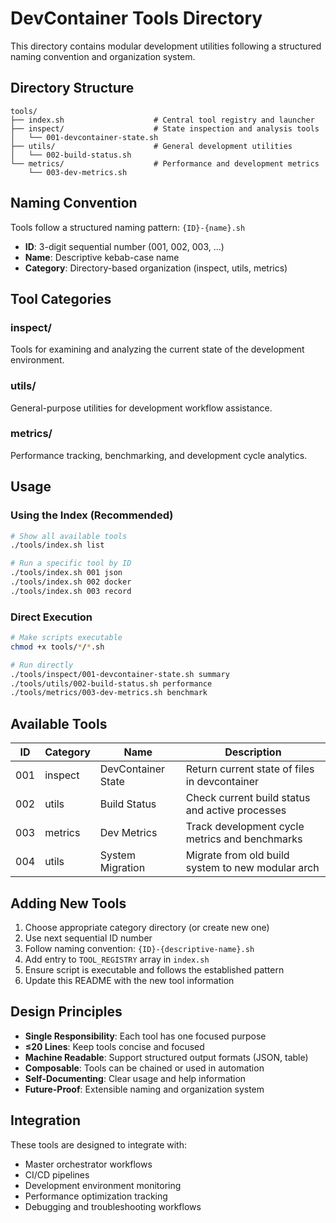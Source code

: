 # DevContainer Tools Directory

This directory contains modular development utilities following a structured naming convention and organization system.

## Directory Structure

```structure
tools/
├── index.sh                    # Central tool registry and launcher
├── inspect/                    # State inspection and analysis tools
│   └── 001-devcontainer-state.sh
├── utils/                      # General development utilities
│   └── 002-build-status.sh
└── metrics/                    # Performance and development metrics
    └── 003-dev-metrics.sh
```

## Naming Convention

Tools follow a structured naming pattern: `{ID}-{name}.sh`

- **ID**: 3-digit sequential number (001, 002, 003, ...)
- **Name**: Descriptive kebab-case name
- **Category**: Directory-based organization (inspect, utils, metrics)

## Tool Categories

### inspect/

Tools for examining and analyzing the current state of the development environment.

### utils/

General-purpose utilities for development workflow assistance.

### metrics/

Performance tracking, benchmarking, and development cycle analytics.

## Usage

### Using the Index (Recommended)

```bash
# Show all available tools
./tools/index.sh list

# Run a specific tool by ID
./tools/index.sh 001 json
./tools/index.sh 002 docker
./tools/index.sh 003 record
```

### Direct Execution

```bash
# Make scripts executable
chmod +x tools/*/*.sh

# Run directly
./tools/inspect/001-devcontainer-state.sh summary
./tools/utils/002-build-status.sh performance
./tools/metrics/003-dev-metrics.sh benchmark
```

## Available Tools

| ID  | Category | Name               | Description                                           |
|-----|----------|--------------------|-------------------------------------------------------|
| 001 | inspect  | DevContainer State | Return current state of files in devcontainer        |
| 002 | utils    | Build Status       | Check current build status and active processes      |
| 003 | metrics  | Dev Metrics        | Track development cycle metrics and benchmarks       |
| 004 | utils    | System Migration   | Migrate from old build system to new modular arch    |

## Adding New Tools

1. Choose appropriate category directory (or create new one)
2. Use next sequential ID number
3. Follow naming convention: `{ID}-{descriptive-name}.sh`
4. Add entry to `TOOL_REGISTRY` array in `index.sh`
5. Ensure script is executable and follows the established pattern
6. Update this README with the new tool information

## Design Principles

- **Single Responsibility**: Each tool has one focused purpose
- **≤20 Lines**: Keep tools concise and focused
- **Machine Readable**: Support structured output formats (JSON, table)
- **Composable**: Tools can be chained or used in automation
- **Self-Documenting**: Clear usage and help information
- **Future-Proof**: Extensible naming and organization system

## Integration

These tools are designed to integrate with:

- Master orchestrator workflows
- CI/CD pipelines
- Development environment monitoring
- Performance optimization tracking
- Debugging and troubleshooting workflows
